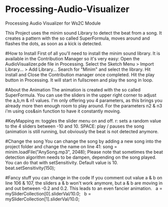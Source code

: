 # Processing-Audio-Visualizer
Processing Audio Visualizer for Ws2C Module

This Project uses the minim sound Library to detect the beat from a song. It creates a pattern with the so called SuperFormula, moves around and flashes the dots, as soon as a kick is detected. 

#How to Install
First of all you'll need to install the minim sound library. It is available in the Contribution Manager so it's very easy:
Open the AudioVisualizer.pde file in Processing.
Select the Sketch Menu > Import Library... > Add Library...
Search for "Minim" and select the library.
Hit install and Close the Contribution manager once completed.
Hit the play button in Processing. It will start in fullscreen and play the song in loop.

#About the Animation
The animation is created with the so called SuperFormula. You can use the sliders in the upper right corner to adjust the a,b,m & n1 values. I'm only offering you 4 parameters, as this brings you already more then enough room to play around. For the parameters n2 & n3 i'm using cos&sin function to have it constantly moving.

#KeyMapping
m: toggles the slider menu on and off.
r: sets a random value to the 4 sliders between -10 and 10.
SPACE: play / pauses the song (animation is still running, but obviously the beat is not detected anymore.

#Change the song
You can change the song by adding a new song into the project folder and change the name on line 41:
song = minim.loadFile("AnySong.mp3", 2048);
Please note that sometimes the beat detection algorithm needs to be dampen, depending on the song played. You can do that with setSensitivity. Default value is 10.
beat.setSensitivity(150);

#Fancy stuff you can change in the code
If you comment out value a & b on line 106 & 107, the sliders a & b won't work anymore, but a & b are moving in and out between -0.2 and 0.2. This leads to an even fancier animation.
  a = mySliderCollection[0].sliderVal/10.0;
  b = mySliderCollection[1].sliderVal/10.0;
